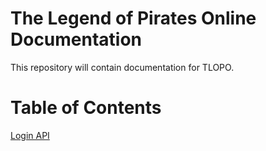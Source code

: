 # The Legend of Pirates Online Documentation

This repository will contain documentation for TLOPO.

# Table of Contents

[Login API](login.md)
